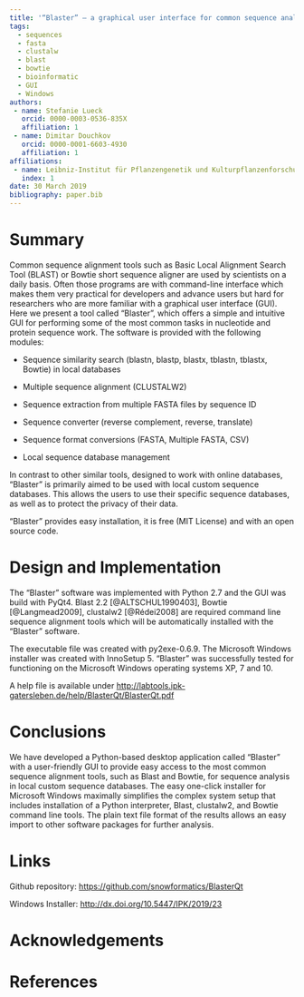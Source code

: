```yaml
---
title: '“Blaster” – a graphical user interface for common sequence analysis tools'
tags:
  - sequences
  - fasta
  - clustalw
  - blast
  - bowtie
  - bioinformatic
  - GUI
  - Windows
authors:
 - name: Stefanie Lueck
   orcid: 0000-0003-0536-835X
   affiliation: 1
 - name: Dimitar Douchkov
   orcid: 0000-0001-6603-4930
   affiliation: 1
affiliations:
 - name: Leibniz-Institut für Pflanzengenetik und Kulturpflanzenforschung Gatersleben, Stadt Seeland, Sachsen-Anhalt
   index: 1
date: 30 March 2019
bibliography: paper.bib
---
```

 
# Summary
 
Common sequence alignment tools such as Basic Local Alignment Search Tool (BLAST) or Bowtie short sequence aligner are used by scientists on a daily basis. Often those programs are with command-line interface which makes them very practical for developers and advance users but hard for researchers who are more familiar with a graphical user interface (GUI). Here we present a tool called “Blaster”, which offers a simple and intuitive GUI for performing some of the most common tasks in nucleotide and protein sequence work. The software is provided with the following modules:
 
- Sequence similarity search (blastn, blastp, blastx, tblastn, tblastx, Bowtie) in local databases
 
- Multiple sequence alignment (CLUSTALW2)
 
- Sequence extraction from multiple FASTA files by sequence ID
 
- Sequence converter (reverse complement, reverse, translate)
 
- Sequence format conversions (FASTA, Multiple FASTA, CSV)
 
- Local  sequence database management
 
In contrast to other similar tools, designed to work with online databases, “Blaster” is primarily aimed to be used with local custom sequence databases. This allows the users to use their specific sequence databases, as well as to protect the privacy of their data.
 
“Blaster” provides easy installation, it is free (MIT License) and with an open source code.
 
# Design and Implementation
 
The “Blaster” software was implemented with Python 2.7 and the GUI was build with PyQt4. Blast 2.2 [@ALTSCHUL1990403], Bowtie [@Langmead2009], clustalw2 [@Rédei2008] are required command line sequence alignment tools which will be automatically installed with the “Blaster” software.
 
The executable file was created with py2exe-0.6.9. The Microsoft Windows installer was created with InnoSetup 5. “Blaster” was successfully tested for functioning on the Microsoft Windows operating systems XP, 7 and 10.
 
A help file is available under http://labtools.ipk-gatersleben.de/help/BlasterQt/BlasterQt.pdf
 
# Conclusions
 
We have developed a Python-based desktop application called “Blaster” with a user-friendly GUI to provide easy access to the most common sequence alignment tools, such as Blast and Bowtie, for sequence analysis in local custom sequence databases. The easy one-click installer for Microsoft Windows maximally simplifies the complex system setup that includes installation of a Python interpreter, Blast, clustalw2, and Bowtie command line tools. The plain text file format of the results allows an easy import to other software packages for further analysis.
 
# Links
Github repository: https://github.com/snowformatics/BlasterQt
 
Windows Installer: http://dx.doi.org/10.5447/IPK/2019/23
 
 
# Acknowledgements
 
# References
